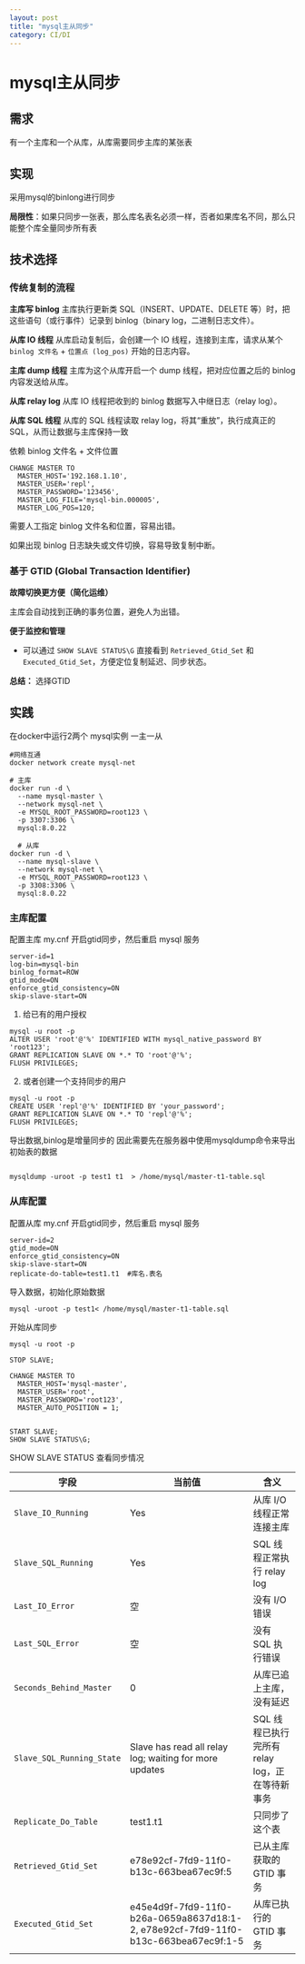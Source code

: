 ```yaml
---
layout: post
title: "mysql主从同步"
category: CI/DI
---
```


# mysql主从同步

## 需求

有一个主库和一个从库，从库需要同步主库的某张表

## 实现

采用mysql的binlong进行同步

**局限性**：如果只同步一张表，那么库名表名必须一样，否者如果库名不同，那么只能整个库全量同步所有表

## 技术选择

### 传统复制的流程

**主库写 binlog**
 主库执行更新类 SQL（INSERT、UPDATE、DELETE 等）时，把这些语句（或行事件）记录到 binlog（binary log，二进制日志文件）。

**从库 IO 线程**
 从库启动复制后，会创建一个 IO 线程，连接到主库，请求从某个 `binlog 文件名` + `位置点 (log_pos)` 开始的日志内容。

**主库 dump 线程**
 主库为这个从库开启一个 dump 线程，把对应位置之后的 binlog 内容发送给从库。

**从库 relay log**
 从库 IO 线程把收到的 binlog 数据写入中继日志（relay log）。

**从库 SQL 线程**
 从库的 SQL 线程读取 relay log，将其“重放”，执行成真正的 SQL，从而让数据与主库保持一致

依赖 binlog 文件名 + 文件位置

```
CHANGE MASTER TO
  MASTER_HOST='192.168.1.10',
  MASTER_USER='repl',
  MASTER_PASSWORD='123456',
  MASTER_LOG_FILE='mysql-bin.000005',
  MASTER_LOG_POS=120;
```

需要人工指定 binlog 文件名和位置，容易出错。

如果出现 binlog 日志缺失或文件切换，容易导致复制中断。

### 基于 **GTID (Global Transaction Identifier)** 

**故障切换更方便（简化运维）**

主库会自动找到正确的事务位置，避免人为出错。

**便于监控和管理**

- 可以通过 `SHOW SLAVE STATUS\G` 直接看到 `Retrieved_Gtid_Set` 和 `Executed_Gtid_Set`，方便定位复制延迟、同步状态。

**总结：** 选择GTID



## **实践**

在docker中运行2两个 mysql实例 一主一从

```shell
#网络互通
docker network create mysql-net

# 主库
docker run -d \
  --name mysql-master \
  --network mysql-net \
  -e MYSQL_ROOT_PASSWORD=root123 \
  -p 3307:3306 \
  mysql:8.0.22
  
  # 从库
docker run -d \
  --name mysql-slave \
  --network mysql-net \
  -e MYSQL_ROOT_PASSWORD=root123 \
  -p 3308:3306 \
  mysql:8.0.22
```

### 主库配置

配置主库 my.cnf  开启gtid同步，然后重启 mysql 服务

```
server-id=1
log-bin=mysql-bin
binlog_format=ROW
gtid_mode=ON
enforce_gtid_consistency=ON
skip-slave-start=ON
```

1. 给已有的用户授权

```mysql
mysql -u root -p
ALTER USER 'root'@'%' IDENTIFIED WITH mysql_native_password BY 'root123';
GRANT REPLICATION SLAVE ON *.* TO 'root'@'%';
FLUSH PRIVILEGES;
```

2. 或者创建一个支持同步的用户

```mysql
mysql -u root -p
CREATE USER 'repl'@'%' IDENTIFIED BY 'your_password';
GRANT REPLICATION SLAVE ON *.* TO 'repl'@'%';
FLUSH PRIVILEGES;
```

导出数据,binlog是增量同步的 因此需要先在服务器中使用mysqldump命令来导出初始表的数据

```

mysqldump -uroot -p test1 t1  > /home/mysql/master-t1-table.sql
```



### 从库配置

配置从库 my.cnf  开启gtid同步，然后重启 mysql 服务

```
server-id=2
gtid_mode=ON
enforce_gtid_consistency=ON
skip-slave-start=ON
replicate-do-table=test1.t1  #库名.表名
```

导入数据，初始化原始数据

```
mysql -uroot -p test1< /home/mysql/master-t1-table.sql
```

开始从库同步

```mysql
mysql -u root -p

STOP SLAVE;

CHANGE MASTER TO
  MASTER_HOST='mysql-master',
  MASTER_USER='root',
  MASTER_PASSWORD='root123',
  MASTER_AUTO_POSITION = 1;


START SLAVE;
SHOW SLAVE STATUS\G;

```

SHOW SLAVE STATUS 查看同步情况

| 字段                      | 当前值                                                       | 含义                                           |
| ------------------------- | ------------------------------------------------------------ | ---------------------------------------------- |
| `Slave_IO_Running`        | Yes                                                          | 从库 I/O 线程正常连接主库                      |
| `Slave_SQL_Running`       | Yes                                                          | SQL 线程正常执行 relay log                     |
| `Last_IO_Error`           | 空                                                           | 没有 I/O 错误                                  |
| `Last_SQL_Error`          | 空                                                           | 没有 SQL 执行错误                              |
| `Seconds_Behind_Master`   | 0                                                            | 从库已追上主库，没有延迟                       |
| `Slave_SQL_Running_State` | Slave has read all relay log; waiting for more updates       | SQL 线程已执行完所有 relay log，正在等待新事务 |
| `Replicate_Do_Table`      | test1.t1                                                     | 只同步了这个表                                 |
| `Retrieved_Gtid_Set`      | e78e92cf-7fd9-11f0-b13c-663bea67ec9f:5                       | 已从主库获取的 GTID 事务                       |
| `Executed_Gtid_Set`       | e45e4d9f-7fd9-11f0-b26a-0659a8637d18:1-2, e78e92cf-7fd9-11f0-b13c-663bea67ec9f:1-5 | 从库已执行的 GTID 事务                         |

